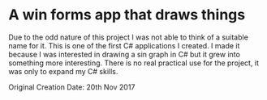 # A win forms app that draws things
Due to the odd nature of this project I was not able to think of a suitable name for it.
This is one of the first C# applications I created. I made it because I was interested in drawing a sin graph in C# but it grew into something more interesting. There is no real practical use for the project, it was only to expand my C# skills.

Original Creation Date: 20th Nov 2017
